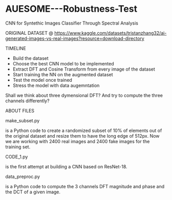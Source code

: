 # AUESOME---Robustness-Test
CNN for Syntethic Images Classifier Through Spectral Analysis


ORIGINAL DATASET @ https://www.kaggle.com/datasets/tristanzhang32/ai-generated-images-vs-real-images?resource=download-directory


TIMELINE

- Build the dataset
- Choose the best CNN model to be implemented
- Extract DFT and Cosine Transform from every image of the dataset
- Start training the NN on the augmented dataset
- Test the model once trained
- Stress the model with data augemntation

Shall we think about three dymensional DFT? And try to compute the three channels differently?


ABOUT FILES

make_subset.py

is a Python code to create a randomized subset of 10% of elements out of the original dataset and resize them to have the long edge of 512px.
Now we are working with 2400 real images and 2400 fake images for the training set.

CODE_1.py

is the first attempt at building a CNN based on ResNet-18.


data_preproc.py

is a Python code to compute the 3 channels DFT magnitude and phase and the DCT of a given image. 
